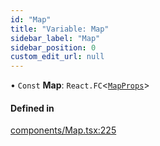 ```yaml
---
id: "Map"
title: "Variable: Map"
sidebar_label: "Map"
sidebar_position: 0
custom_edit_url: null
---
```


• `Const` **Map**: `React.FC`<[`MapProps`](../interfaces/MapProps.md)\>

#### Defined in

[components/Map.tsx:225](https://github.com/JaeSeoKim/react-kakao-maps/blob/2648067/src/components/Map.tsx#L225)
